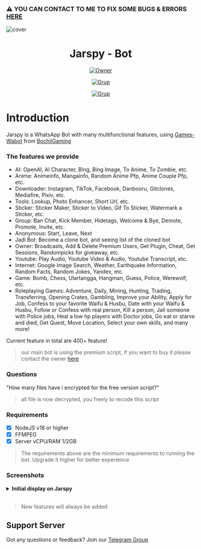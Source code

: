 ### ⚠️ YOU CAN CONTACT TO ME TO FIX SOME BUGS & ERRORS [HERE](https://t.me/jarsepay)

![cover](https://telegra.ph/file/476dabd35c800091e0357.jpg)

<h1 align="center">Jarspy - Bot</h1>

<p align="center">
<a href="https://t.me/jarsepay"><img title="Owner" src="https://img.shields.io/badge/Contact to Owner-black.svg?style=for-the-badge&logo=telegram"></a>
</p>
<p align="center">
<a href="https://t.me/aeonnixity"><img title="Grup" src="https://img.shields.io/badge/Grup Telegram-grey.svg?style=for-the-badge&logo=telegram"></a>
</p>
<p align="center">
<a href="https://discord.com/invite/2t3qJzuUxH"><img title="Grup" src="https://img.shields.io/badge/Discord Server-grey.svg?style=for-the-badge&logo=discord"></a>

# Introduction
Jarspy is a WhatsApp Bot with many multifunctional features, using [Games-Wabot](https://github.com/BochilGaming/games-wabot) from [BochilGaming](https://github.com/BochilGaming)

### The features we provide
- AI: OpenAI, AI Character, Bing, Bing Image, To Anime, To Zombie, etc.
- Anime: Animeinfo, Mangainfo, Random Anime Pfp, Anime Couple Pfp, etc.
- Downloader: Instagram, TikTok, Facebook, Danbooru, Gitclones, Mediafire, Pixiv, etc.
- Tools: Lookup, Photo Enhancer, Short Url, etc.
- Sticker: Sticker Maker, Sticker to Video, Gif To Sticker, Watermark a Sticker, etc.
- Group: Ban Chat, Kick Member, Hidetags, Welcome & Bye, Demote, Promote, Invite, etc.
- Anonymous: Start, Leave, Next
- Jadi Bot: Become a clone bot, and seeing list of the cloned bot
- Owner: Broadcasts, Add & Delete Premium Users, Get Plugin, Cheat, Get Sessions, Randompicks for giveaway, etc.
- Youtube: Play Audio, Youtube Video & Audio, Youtube Transcript, etc.
- Internet: Google Image Search, Weather, Earthquake Information, Random Facts, Random Jokes, Yandex, etc.
- Game: Bomb, Chess, Ulartangga, Hangman, Guess, Police, Werewolf, etc.
- Roleplaying Games: Adventure, Daily, Mining, Hunting, Trading, Transferring, Opening Crates, Gambling, Improve your Ability, Apply for Job, Confess to your favorite Waifu & Husbu, Date with your Waifu & Husbu, Follow or Confess with real person, Kill a person, Jail someone with Police jobs, Heal a low hp players with Doctor jobs, Go eat or starve and died, Get Quest, Move Location, Select your own skills, and many more!

Current feature in total are 400+ feature!
> our main bot is using the premium script, if you want to buy it please contact the owner [here](https://t.me/jarsepay)

### Questions
"How many files have i encrypted for the free version script?"
> all file is now decrypted, you freely to recode this script

### Requirements

- [x] NodeJS v18 or higher
- [x] FFMPEG
- [x] Server vCPU/RAM 1/2GB

> The requirements above are the minimum requirements to running the bot. Upgrade it higher for better experience

### Screenshots
<details>
<summary><b>Initial display on Jarspy</b></summary>

| Thumbnail Menu                              |
|-----------------------------------|
| ![sticker](https://telegra.ph/file/8a49e73275688777e96b0.jpg) |

</details>
<br>

> New features will always be added

## Support Server
Got any questions or feedback? Join our [Telegram Group](https://t.me/aeonnixity)